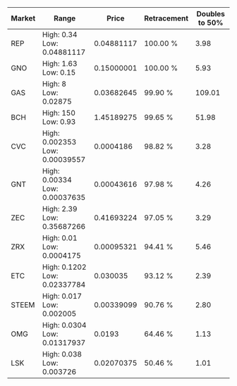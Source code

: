 | Market | Range | Price| Retracement | Doubles to 50% |
| --- | --- | --- | --- | --- |
| REP | High: 0.34<br />Low: 0.04881117 | 0.04881117 | 100.00 % | 3.98 |
| GNO | High: 1.63<br />Low: 0.15 | 0.15000001 | 100.00 % | 5.93 |
| GAS | High: 8<br />Low: 0.02875 | 0.03682645 | 99.90 % | 109.01 |
| BCH | High: 150<br />Low: 0.93 | 1.45189275 | 99.65 % | 51.98 |
| CVC | High: 0.002353<br />Low: 0.00039557 | 0.0004186 | 98.82 % | 3.28 |
| GNT | High: 0.00334<br />Low: 0.00037635 | 0.00043616 | 97.98 % | 4.26 |
| ZEC | High: 2.39<br />Low: 0.35687266 | 0.41693224 | 97.05 % | 3.29 |
| ZRX | High: 0.01<br />Low: 0.0004175 | 0.00095321 | 94.41 % | 5.46 |
| ETC | High: 0.1202<br />Low: 0.02337784 | 0.030035 | 93.12 % | 2.39 |
| STEEM | High: 0.017<br />Low: 0.002005 | 0.00339099 | 90.76 % | 2.80 |
| OMG | High: 0.0304<br />Low: 0.01317937 | 0.0193 | 64.46 % | 1.13 |
| LSK | High: 0.038<br />Low: 0.003726 | 0.02070375 | 50.46 % | 1.01 |

